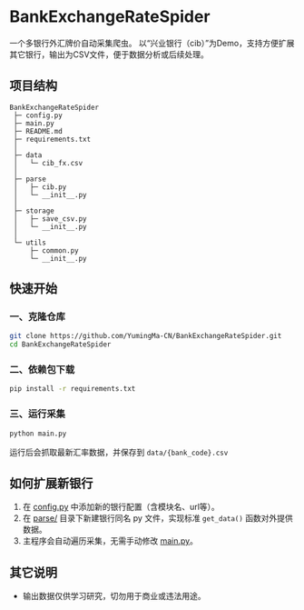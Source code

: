 # BankExchangeRateSpider

一个多银行外汇牌价自动采集爬虫。
 以“兴业银行（cib）”为Demo，支持方便扩展其它银行，输出为CSV文件，便于数据分析或后续处理。

## 项目结构

```
BankExchangeRateSpider 
 ├─ config.py 
 ├─ main.py 
 ├─ README.md 
 ├─ requirements.txt 
 │ 
 ├─ data 
 │   └─ cib_fx.csv 
 │ 
 ├─ parse 
 │   ├─ cib.py 
 │   └─ __init__.py 
 │ 
 ├─ storage 
 │   ├─ save_csv.py 
 │   └─ __init__.py 
 │ 
 └─ utils 
     ├─ common.py 
     └─ __init__.py 
```

## 快速开始

### 一、克隆仓库

```bash
git clone https://github.com/YumingMa-CN/BankExchangeRateSpider.git 
cd BankExchangeRateSpider
```

### 二、依赖包下载

```bash
pip install -r requirements.txt
```

### 三、运行采集

```bash
python main.py
```

运行后会抓取最新汇率数据，并保存到 `data/{bank_code}.csv`

## 如何扩展新银行

1. 在 [config.py](https://github.com/YumingMa-CN/BankExchangeRateSpider/blob/main/config.py) 中添加新的银行配置（含模块名、url等）。
2. 在 [parse/](https://github.com/YumingMa-CN/BankExchangeRateSpider/tree/main/parse) 目录下新建银行同名 py 文件，实现标准 `get_data()` 函数对外提供数据。
3. 主程序会自动遍历采集，无需手动修改 [main.py](https://github.com/YumingMa-CN/BankExchangeRateSpider/blob/main/main.py)。

## 其它说明

- 输出数据仅供学习研究，切勿用于商业或违法用途。